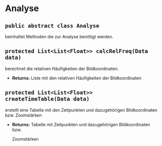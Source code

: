 # Analyse


## `public abstract class Analyse`

beinhaltet Methoden die zur Analyse benötigt werden.

## `protected List<List<Float>> calcRelFreq(Data data)`

berechnet die relativen Häufigkeiten der Bildkoordinaten.

 * **Returns:** Liste mit den relativen Häufigkeiten der Bildkoordinaten

## `protected List<List<Float>> createTimeTable(Data data)`

erstellt eine Tabelle mit den Zeitpunkten und dazugehörigen Bildkoordinaten bzw. Zoomstärken

 * **Returns:** Tabelle mit Zeitpunkten und dazugehörigen Bildkoordinaten bzw.

     Zoomstärken
